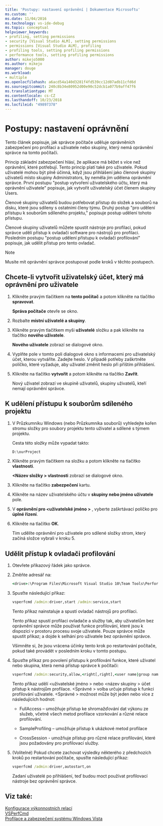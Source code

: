 ```yaml
---
title: 'Postupy: nastavení oprávnění | Dokumentace Microsoftu'
ms.custom: ''
ms.date: 11/04/2016
ms.technology: vs-ide-debug
ms.topic: conceptual
helpviewer_keywords:
- profiling, setting permissions
- security [Visual Studio ALM], setting permissions
- permissions [Visual Studio ALM], profiling
- profiling tools, setting profiling permissions
- performance tools, setting profiling permissions
author: mikejo5000
ms.author: mikejo
manager: douge
ms.workload:
- multiple
ms.openlocfilehash: a6acd54a140d3281f4fd539cc12d07adb11cfd6d
ms.sourcegitcommit: 240c8b34e80952d00e90c52dcb1a077b9aff47f6
ms.translationtype: MT
ms.contentlocale: cs-CZ
ms.lasthandoff: 10/23/2018
ms.locfileid: "49897378"
---
```

# <a name="how-to-set-permissions"></a>Postupy: nastavení oprávnění

Tento článek popisuje, jak správce počítače uděluje oprávněních zabezpečení pro profilaci a uživatele nebo skupiny, který nemá oprávnění správce na tomto počítači.

Princip základní zabezpečení hlásí, že aplikace má běžet s více než oprávnění, které potřebují. Tento princip platí také pro uživatele. Pokud uživatelé mohou být plně účinná, když jsou přihlášení jako členové skupiny uživatelů místo skupiny Administrators, by neměla jim udělena oprávnění správce. První postupu "postup vytvoření uživatelského účtu, který má oprávnění uživatele" popisuje, jak vytvořit uživatelský účet členem skupiny Users.

Členové skupiny uživatelů budou potřebovat přístup do složek a souborů na disku, které jsou sdíleny s ostatními členy týmu. Druhý postup "pro udělení přístupu k souborům sdíleného projektu," popisuje postup udělení tohoto přístupu.

Členové skupiny uživatelů můžete spustit nástroje pro profilaci, pokud správce udělí přístup k ovladači software pro nástrojů pro profilaci. Posledním postupu "postup udělení přístupu k ovladači profilování" popisuje, jak udělit přístup pro tento ovladač.

> [!NOTE]
> Musíte mít oprávnění správce postupovat podle kroků v těchto postupech.

## <a name="to-create-a-user-account-that-has-user-permissions"></a>Chcete-li vytvořit uživatelský účet, který má oprávnění pro uživatele

1. Klikněte pravým tlačítkem na **tento počítač** a potom klikněte na tlačítko **spravovat**.

     **Správa počítače** otevře se okno.

2. Rozbalte **místní uživatelé a skupiny**.

3. Klikněte pravým tlačítkem myši **uživatelé** složku a pak klikněte na tlačítko **nového uživatele**.

     **Nového uživatele** zobrazí se dialogové okno.

4. Vyplňte pole v tomto poli dialogové okno s informacemi pro uživatelský účet, kterou vytváříte. Zadejte heslo. V případě potřeby zaškrtněte políčko, které vyžaduje, aby uživatel změnit heslo při příštím přihlášení.

5. Klikněte na tlačítko **vytvořit** a potom klikněte na tlačítko **Zavřít**.

     Nový uživatel zobrazí ve skupině uživatelů, skupiny uživatelů, kteří nemají oprávnění správce.

## <a name="to-grant-access-to-shared-project-files"></a>K udělení přístupu k souborům sdíleného projektu

1. V Průzkumníku Windows (nebo Průzkumníka souborů) vyhledejte kořen stromu složky pro soubory projektu tento uživatel a sdílené s týmem projektu.

     Cesta této složky může vypadat takto:

    ```cmd
    D:\ourProject
    ```

2. Klikněte pravým tlačítkem na složku a potom klikněte na tlačítko **vlastnosti**.

     **\<Název složky > vlastnosti** zobrazí se dialogové okno.

3. Klikněte na tlačítko **zabezpečení** kartu.

4. Klikněte na název uživatelského účtu v **skupiny nebo jméno uživatele** pole.

5. V **oprávnění pro \<uživatelské jméno >** , vyberte zaškrtávací políčko pro **úplné řízení**.

6. Klikněte na tlačítko **OK**.

     Tím udělíte oprávnění pro uživatele pro sdílené složky strom, který začíná složce vybrali v kroku 5.

## <a name="to-grant-access-to-the-profiling-driver"></a>Udělit přístup k ovladači profilování

1. Otevřete příkazový řádek jako správce.

2. Změňte adresář na:

    ```cmd
    <drive>:\Program Files\Microsoft Visual Studio 10\Team Tools\Performance Tools
    ```

3. Spusťte následující příkaz:

    ```cmd
    vsperfcmd /admin:driver,start /admin:service,start
    ```

     Tento příkaz nainstaluje a spustí ovladač nástrojů pro profilaci.

     Tento příkaz spustí profilaci ovladače a služby tak, aby uživatelům bez oprávnění správce může používat funkce profilování, které jsou k dispozici v prostoru procesu svoje uživatele. Pouze správce může spustit příkaz; a dojde k selhání pro uživatele bez oprávnění správce.

     Všimněte si, že jsou vrácena účinky tento krok po restartování počítače, pokud také provádět v posledním kroku v tomto postupu.

4. Spusťte příkaz pro povolení přístupu k profilování funkce, které uživatel nebo skupina, která nemá přístup správce k počítači:

    ```cmd
    vsperfcmd /admin:security,allow,<right[,right],<user name|group name>
    ```

     Tento příkaz udělí \<uživatelské jméno > nebo \<název skupiny > účet přístup k nástrojům profilace. \<Správné > volba určuje přístup k funkci profilování uživatele. \<Správné > možnost může být jeden nebo více z následujících hodnot:

    - FullAccess – umožňuje přístup ke shromažďování dat výkonu ze služeb, včetně všech metod profilace vzorkování a různé relace profilování.

    - SampleProfiling – umožňuje přístup k ukázkové metod profilace

    - CrossSession - umožňuje přístup pro různé relace profilování, které jsou požadovány pro profilovací služby.

5. (Volitelné) Pokud chcete zachovat výsledky některého z předchozích kroků po restartování počítače, spusťte následující příkaz:

    ```cmd
    vsperfcmd /admin:driver,autostart,on
    ```

   Zadaní uživatelé po přihlášení, teď budou moct používat profilovací nástroje bez oprávnění správce.

## <a name="see-also"></a>Viz také:

[Konfigurace výkonnostních relací](../profiling/configuring-performance-sessions.md)  
[VSPerfCmd](../profiling/vsperfcmd.md)  
[Profilace a zabezpečení systému Windows Vista](../profiling/profiling-and-windows-vista-security.md)